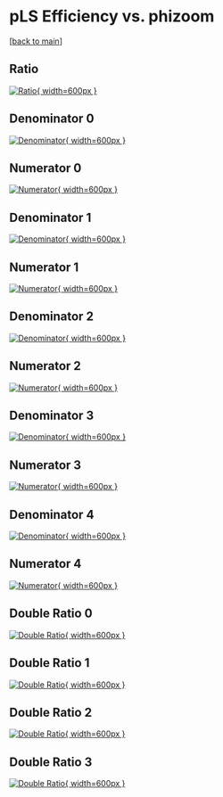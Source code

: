 # pLS Efficiency vs. phizoom

[[back to main](./)]



## Ratio

[![Ratio](../mtv/var/pLS_vtr_11_1_eff_phizoom.png){ width=600px }](../mtv/var/pLS_vtr_11_1_eff_phizoom.pdf)

## Denominator 0

[![Denominator](../mtv/den/pLS_vtr_11_1_eff_phizoom_den0.png){ width=600px }](../mtv/den/pLS_vtr_11_1_eff_phizoom_den0.pdf)

## Numerator 0

[![Numerator](../mtv/num/pLS_vtr_11_1_eff_phizoom_num0.png){ width=600px }](../mtv/num/pLS_vtr_11_1_eff_phizoom_num0.pdf)

## Denominator 1

[![Denominator](../mtv/den/pLS_vtr_11_1_eff_phizoom_den1.png){ width=600px }](../mtv/den/pLS_vtr_11_1_eff_phizoom_den1.pdf)

## Numerator 1

[![Numerator](../mtv/num/pLS_vtr_11_1_eff_phizoom_num1.png){ width=600px }](../mtv/num/pLS_vtr_11_1_eff_phizoom_num1.pdf)

## Denominator 2

[![Denominator](../mtv/den/pLS_vtr_11_1_eff_phizoom_den2.png){ width=600px }](../mtv/den/pLS_vtr_11_1_eff_phizoom_den2.pdf)

## Numerator 2

[![Numerator](../mtv/num/pLS_vtr_11_1_eff_phizoom_num2.png){ width=600px }](../mtv/num/pLS_vtr_11_1_eff_phizoom_num2.pdf)

## Denominator 3

[![Denominator](../mtv/den/pLS_vtr_11_1_eff_phizoom_den3.png){ width=600px }](../mtv/den/pLS_vtr_11_1_eff_phizoom_den3.pdf)

## Numerator 3

[![Numerator](../mtv/num/pLS_vtr_11_1_eff_phizoom_num3.png){ width=600px }](../mtv/num/pLS_vtr_11_1_eff_phizoom_num3.pdf)

## Denominator 4

[![Denominator](../mtv/den/pLS_vtr_11_1_eff_phizoom_den4.png){ width=600px }](../mtv/den/pLS_vtr_11_1_eff_phizoom_den4.pdf)

## Numerator 4

[![Numerator](../mtv/num/pLS_vtr_11_1_eff_phizoom_num4.png){ width=600px }](../mtv/num/pLS_vtr_11_1_eff_phizoom_num4.pdf)

## Double Ratio 0

[![Double Ratio](../mtv/ratio/pLS_vtr_11_1_eff_phizoom_ratio0.png){ width=600px }](../mtv/ratio/pLS_vtr_11_1_eff_phizoom_ratio0.pdf)

## Double Ratio 1

[![Double Ratio](../mtv/ratio/pLS_vtr_11_1_eff_phizoom_ratio1.png){ width=600px }](../mtv/ratio/pLS_vtr_11_1_eff_phizoom_ratio1.pdf)

## Double Ratio 2

[![Double Ratio](../mtv/ratio/pLS_vtr_11_1_eff_phizoom_ratio2.png){ width=600px }](../mtv/ratio/pLS_vtr_11_1_eff_phizoom_ratio2.pdf)

## Double Ratio 3

[![Double Ratio](../mtv/ratio/pLS_vtr_11_1_eff_phizoom_ratio3.png){ width=600px }](../mtv/ratio/pLS_vtr_11_1_eff_phizoom_ratio3.pdf)

